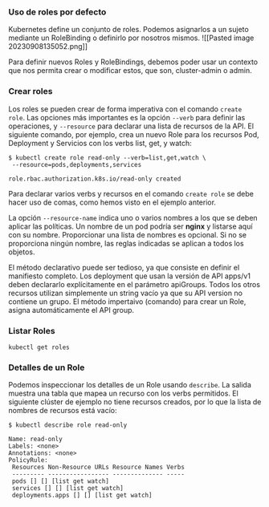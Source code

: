 ### Uso de roles por defecto
Kubernetes define un conjunto de roles. Podemos asignarlos a un sujeto mediante un RoleBinding o definirlo por nosotros mismos. 
![[Pasted image 20230908135052.png]]

Para definir nuevos Roles y RoleBindings, debemos poder usar un contexto que nos permita crear o modificar estos, que son, cluster-admin o admin.

### Crear roles
Los roles se pueden crear de forma imperativa con el comando ``create role``.  Las opciones más importantes es la opción ``--verb`` para definir las operaciones, y ``--resource`` para declarar una lista de recursos de la API. El siguiente comando, por ejemplo, crea un nuevo Role para los recursos Pod, Deployment y Servicios con los verbs list, get, y watch: 

```shell 
$ kubectl create role read-only --verb=list,get,watch \
 --resource=pods,deployments,services
	
role.rbac.authorization.k8s.io/read-only created
```

Para declarar varios verbs y recursos en el comando ``create role`` se debe hacer uso de comas, como hemos visto en el ejemplo anterior. 

La opción ``--resource-name`` indica uno o varios nombres a los que se deben aplicar las políticas. Un nombre de un pod podría ser **nginx** y listarse aquí con su nombre. Proporcionar una lista de nombres es opcional. Si no se proporciona ningún nombre, las reglas indicadas se aplican a todos los objetos.

El método declarativo puede ser tedioso, ya que consiste en definir el manifiesto completo. 
Los deployment que usan la versión de API apps/v1 deben declararlo explícitamente en el parámetro apiGroups. Todos los otros recursos utilizan simplemente un string vacío ya que su API version no contiene un grupo. 
El método impertaivo (comando) para crear un Role, asigna automáticamente el API group.

### Listar Roles

``kubectl get roles``

### Detalles de un Role
Podemos inspeccionar los detalles de un Role usando ``describe``. La salida muestra una tabla que mapea un recurso con los verbs permitidos. El siguiente clúster de ejemplo no tiene recursos creados, por lo que la lista de nombres de recursos está vacío:

```shell
$ kubectl describe role read-only

Name: read-only
Labels: <none>
Annotations: <none>
PolicyRule:
 Resources Non-Resource URLs Resource Names Verbs
 --------- ----------------- -------------- -----
 pods [] [] [list get watch]
 services [] [] [list get watch]
 deployments.apps [] [] [list get watch]
```


